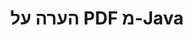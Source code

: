 ---
############################# Static ############################
layout: "auto-gen-annotation"

############################# Head ############################
head_title: "Java PDF הערות API של הערות ב-C#"
head_description: "Java API ליצירה והערה של סוגי הערות פופולריים מ-PDF, תמונות, שרטוטים ופורמטים של קבצי מסמכים."

############################# Header ############################
title: "הערה על PDF מ-Java"
description: ""
bg_image: "https://cms.admin.containerize.com/templates/aspose/App_Themes/V3/images/bg/header1.png"
bg_overlay: false
button:
    enable: true
    icon: "fas fa-arrow-down"
    label: "הורד גרסת ניסיון בחינם"
    link: "https://downloads.groupdocs.com/annotation/java"

############################# About ############################
about:
    enable: true
    title: "אודות GroupDocs.Annotation עבור Java API"
    content: |
        GroupDocs.Annotation for Java API היא ספרייה המאפשרת לך להוסיף הערות ל-PDF, Word ומסמכים אחרים ב-Mac, Windows או Ubuntu. [GroupDocs.Annotation for Java](/annotation/java) הוא API מקורי של Java לניהול הערות עם תמיכה מקיפה ליצירה, הוספה, עריכה, מחיקה, חילוץ וייצוא הערות מתמונות ומסמכים שונים אחרים. הרשימה המלאה של פורמטי מסמכים נתמכים שתוכל לראות ב[דף] זה (https://docs.groupdocs.com/annotation/java/supported-document-formats/).
        ספרייה זו מאפשרת לך לעבוד לא רק עם מסמך PDF אלא גם עם סוגים רבים אחרים של מסמכים כגון Word, Excel, PowerPoint, מיילים של Outlook, Visio, Adobe, OpenDocument, OpenOffice, Photoshop, AutoCad ועוד רבים אחרים.
        ה-GroupDocs.Annotation for Java API מאפשר לך ליצור ולהוסיף הערות חדשות, לערוך הערות, לחלץ הערות, הערות ולהסיר אותן ממסמכים. הספרייה תומכת ב-13 סוגי הערות שונים, כולל טקסט, קו פולי, שטח, קו תחתון, נקודה, סימן מים, חץ, אליפסה, החלפת טקסט, מרחק, שדה טקסט, עיבוד משאבים ב-PDF, HTML, מסמכי Microsoft Word, גיליונות אלקטרוניים, דיאגרמות, מצגות, ציורים, תמונות ופורמטים רבים אחרים של קבצים.
        הדוגמה (נא לראות להלן) מדגימה עבודה עם מסמך PDF, בדוגמה זו תוכל לראות את השלבים העיקריים של איך לעבוד עם GroupDocs. הערה: הגדר רישיון, פתח מסמך שאתה רוצה לעבוד איתו, יצירת מסמך הערה, הוספת אובייקטי נתונים כדי להגדיר מאפייני הערה בהתאם לדרישות שלך ושמירת התוצאה במקום הדרוש. כמו כן, תוכל לעיין בפירוט רב יותר על התכונות הנתמכות ב-github שלנו [דף](https://github.com/groupdocs-annotation/GroupDocs.Annotation-for-Java), או במוצר שלנו [תיעוד](https: //docs.groupdocs.com/annotation/java/getting-started/).

############################# Steps ############################
howTo_Add:
steps_Add:
    enable: true
    title_left: "שלבים להוספת הערות ל-PDF ב-Java"
    content_left: |
        [GroupDocs.Annotation](/annotation/java/) מקל על מפתחי Java להוסיף סוגי הערות שונים לקבצי PDF בתוך כל יישום מבוסס Java על ידי יישום כמה שלבים פשוטים.
        *   צור אובייקטי תגובה עם הערה ותאריך.
        *   צור אובייקט AreaAnnotation, הגדר אפשרויות אזור והוסף תשובות.
        *   צור אובייקט Annotator והוסף הערת אזור.
        *   שמור קובץ פלט.
    title_right: "דרישות מערכת"
    content_right: |
        GroupDocs.Annotation עבור ממשקי API של Java נתמכים בכל הפלטפורמות ומערכות ההפעלה העיקריות. לפני ביצוע הקוד שלהלן, אנא ודא שהדרישות המוקדמות הבאות מותקנים במערכת שלך.
        *   מערכות הפעלה: Microsoft Windows, Linux, MacOS
        *   סביבת פיתוח: NetBeans, Intellij IDEA, Eclipse וכו'
        *   סביבת זמן ריצה של Java: Java 7 (1.7) ומעלה
        *   קבל את הגרסה העדכנית ביותר של GroupDocs.Annotation עבור Java מ-[GroupDocs Artifact Repository](https://repository.groupdocs.com/webapp/#/artifacts/browse/tree/General/repo/com/groupdocs/groupdocs-annotation)

############################# Preview ############################
preview_Add:
    enable: true
    title: תצוגה מקדימה של הערות ודגימת קוד
    content: |
        ![Annotation preview image](https://docs.groupdocs.com/annotation/java/images/add-area-annotation.png)
    code: |
        ```java
        // Create an instance of Reply class and add comments
        Reply firstReply = new Reply();
        firstReply.setComment("First comment");
        firstReply.setRepliedOn(Calendar.getInstance().getTime());
        
        Reply secondReply = new Reply();
        secondReply.setComment("Second comment");
        secondReply.setRepliedOn(Calendar.getInstance().getTime());
        
        List<Reply> replies = new ArrayList<Reply>();
        replies.add(firstReply);
        replies.add(secondReply);
        
        // Create an instance of AreaAnnotation class and set options
        AreaAnnotation area = new AreaAnnotation();
        area.setBackgroundColor(65535);
        area.setBox(new Rectangle(100, 100, 100, 100));
        area.setCreatedOn(Calendar.getInstance().getTime());
        area.setMessage("This is area annotation");
        area.setOpacity(0.7);
        area.setPageNumber(0);
        area.setPenColor(65535);
        area.setPenStyle(PenStyle.Dot);
        area.setPenWidth((byte) 3);
        area.setReplies(replies);
        
        // Create an instance of Annotator class
        Annotator annotator = new Annotator("input.bmp");
        
        // Add annotation
        annotator.add(area);
        
        // Save to file
        annotator.save("output.bmp");
        annotator.dispose();
        ```

############################# Steps ############################
howTo_Remove:
steps_Remove:
    enable: true
    title_left: "שלבים להסרת הערות מ-PDF ב-Java"
    content_left: |
        [GroupDocs.Annotation](/annotation/java/) מקל על מפתחי Java להסיר פרטי הערות מקבצי PDF בתוך כל יישום מבוסס Java על ידי יישום כמה שלבים פשוטים.
        *   צור אובייקטי תגובה עם הערה ותאריך.
        *   הצג אובייקט SaveOptions והגדר AnnotationTypes = AnnotationType.None.
        *   התקשר לשיטת השמירה עם נתיב המסמך או הזרם והאובייקט SaveOptions.

############################# Preview ############################
preview_Remove:
    enable: true
    code: |
        ```java
        // Create an instance of Annotator class 
        Annotator annotator = new Annotator("C://input.bmp");

        // Remove annotation by set type None 
        SaveOptions saveOptions = new SaveOptions();
        saveOptions.setAnnotationTypes(AnnotationType.None);

        // Save annotation to output file
        annotator.save("C://output.bmp", saveOptions);
        annotator.dispose();
        ```

############################# Steps ############################
howTo_Edit:
steps_Edit:
    enable: true
    title_left: "שלבים לעריכת הערות מ-PDF ב-Java"
    content_left: |
        [GroupDocs.Annotation](/annotation/java/) מקל על מפתחי Java לעדכן מאפייני הערות שונים מקבצי PDF בתוך כל יישום מבוסס Java על ידי יישום כמה שלבים פשוטים.
        *   יצירת אובייקט Annotator עם נתיב מסמך קלט או זרם עם LoadOptions מופע עם ImportAnnotations = true.
        *   צור יישום כלשהו של AnnotationBase והגדר את מזהה ההערה הקיימת (אם ההערה עם המזהה הזה לא נמצא, שום דבר לא ישתנה) או רשימת הנתיבים של ההערות (כל ההערות הקיימות יוסרו).
        *   התקשר לשיטת עדכון של אובייקט Annotator עם הערות שעברו.
        *   התקשר לשיטת השמירה עם נתיב המסמך או הזרם והאובייקט SaveOptions.

############################# Preview ############################
preview_Edit:
    enable: true
    code: |
        ```java
        String outputPath = "UpdateAnnotation.bmp";

        // Create an instance of Annotator class
        Annotator annotator = new Annotator("input.bmp");
        
        // Create an instance of Reply class for first example and add comments
        Reply reply1 = new Reply();
        reply1.setComment("Original first comment");
        reply1.setRepliedOn(Calendar.getInstance().getTime());
        
        Reply reply2 = new Reply();
        reply2.setComment("Original second comment");
        reply2.setRepliedOn(Calendar.getInstance().getTime());
        
        java.util.List replies = new ArrayList();
        replies.add(reply1);
        replies.add(reply2);
        
        // Create an instance of AreaAnnotation class and set options
        AreaAnnotation original = new AreaAnnotation();
        original.setId(1);
        original.setBackgroundColor(65535);
        original.setBox(new Rectangle(100, 100, 100, 100));
        original.setCreatedOn(Calendar.getInstance().getTime());
        original.setMessage("This is original annotation");
        original.setReplies(replies);
        
        // Add original annotation
        annotator.add(original);
        annotator.save(outputPath);
        annotator.dispose();
        
        LoadOptions loadOptions = new LoadOptions();
        
        // Open annotated document
        Annotator annotator1 = new Annotator(outputPath, loadOptions);
        
        // Create an instance of Reply class for update first example
        Reply reply3 = new Reply();
        reply3.setComment("Updated first comment");
        reply3.setRepliedOn(Calendar.getInstance().getTime());
        
        Reply reply4 = new Reply();
        reply4.setComment("Updated second comment");
        reply4.setRepliedOn(Calendar.getInstance().getTime());
        
        java.util.List replies1 = new ArrayList();
        replies1.add(reply3);
        replies1.add(reply4);

        // Suggest we want change some properties of existed annotation
        AreaAnnotation updated = new AreaAnnotation();
        updated.setId(1);
        updated.setBackgroundColor(255);
        updated.setBox(new Rectangle(0, 0, 50, 200));
        updated.setCreatedOn(Calendar.getInstance().getTime());
        updated.setMessage("This is updated annotation");
        updated.setReplies(replies1);
        
        // Update and save annotation
        annotator1.update(updated);
        annotator1.save(outputPath);
        annotator1.dispose();
        ```

############################# Steps ############################
howTo_Extract:
steps_Extract:
    enable: true
    title_left: "שלבים לחילוץ הערות מ-PDF ב-Java"
    content_left: |
        [GroupDocs.Annotation](/annotation/java/) מקל על מפתחי Java להוסיף הערות למסמכים ולחלץ מידע הערות מקבצי PDF בתוך כל יישום מבוסס Java על ידי יישום כמה שלבים פשוטים.
        *   צור אובייקטי תגובה עם הערה ותאריך.
        *   הצג אובייקט LoadOptions וקרא ל-SetImportAnnotations עם ארגומנט אמיתי.
        *   הגדר משתנה עם סוג רשימה.
        *   התקשר לשיטת get והחזר את התוצאה למשתנה למעלה.

############################# Preview ############################
preview_Extract:
    enable: true
    code: |
        ```java
        // For using this example input file ("annotated.bmp") must be with annotations
        LoadOptions loadOptions = new LoadOptions();
        
        // Create an instance of Annotator class and get annotations
        final Annotator annotator = new Annotator("annotated.bmp", loadOptions);
        List annotations = annotator.get();
        ```

############################# Demos ############################
demos:
    enable: true
    title: "הדגמות חיות להוספה, הסרה, עריכה, חילוץ הערות למסמכים ותמונות"
    content: |
        הוסף, הסר, ערוך וחלץ הערות לקובץ PDF כעת על ידי ביקור באתר [GroupDocs.Annotation Live Demos](https://products.groupdocs.app/annotation/family). להדגמה החיה יש את היתרונות הבאים

############################# About Formats ############################
about_formats:
    enable: true
    format:
        # format loop
        - icon: "far fa-file-pdf"
          title: "אודות פורמט הקובץ PDF"
          content: |
            פורמט מסמכים ניידים (PDF) הוא סוג של מסמך שנוצר על ידי Adobe עוד בשנות ה-90. מטרת פורמט קובץ זה הייתה להציג תקן לייצוג מסמכים וחומרי עזר אחרים בפורמט שאינו תלוי בתוכנת יישום, חומרה וכן מערכת הפעלה. ניתן לפתוח קבצי PDF ב-Adobe Acrobat Reader/Writer גם ברוב הדפדפנים המודרניים כמו Chrome, Safari, Firefox באמצעות הרחבות/פלאגינים. רוב חבילות התוכנה הזמינות מסחרית מציעות גם המרה של המסמכים שלהן לפורמט קובץ PDF ללא דרישה לרכיב תוכנה נוסף. לפיכך, לפורמט קובץ PDF יש יכולת מלאה להכיל מידע כמו טקסט, תמונות, היפר-קישורים, שדות טופס, מדיה עשירה, חתימות דיגיטליות, קבצים מצורפים, מטא נתונים, תכונות גיאו-מרחביות ואובייקטים תלת-ממדיים בו שיכולים להפוך לחלק ממסמך המקור.

          link: "https://docs.fileformat.com/image/pdf/"

############################# More Formats ############################
more_formats:
    enable: true
    title: "עבודה עם פורמטים פופולריים אחרים של מסמכים"
    content: |
        עדכן את מאפייני ההערות מכמה מהפורמטים הפופולריים של הקבצים כפי שצוין להלן.
    format:
        # format loop
        - name: "Annotate PDF document"
          link: "https://products.groupdocs.com/annotation/java/pdf/"
          description: "Adobe Portable Document Format"

        # format loop
        - name: "Annotate DOC document"
          link: "https://products.groupdocs.com/annotation/java/doc/"
          description: "Microsoft Word Document"

        # format loop
        - name: "Annotate DOCM document"
          link: "https://products.groupdocs.com/annotation/java/docm/"
          description: "Microsoft Word Macro-Enabled Document"

        # format loop
        - name: "Annotate DOCX document"
          link: "https://products.groupdocs.com/annotation/java/docx/"
          description: "Microsoft Word Open XML Document"

        # format loop
        - name: "Annotate DOT document"
          link: "https://products.groupdocs.com/annotation/java/dot/"
          description: "Microsoft Word Document Template"

        # format loop
        - name: "Annotate DOTX document"
          link: "https://products.groupdocs.com/annotation/java/dotx/"
          description: "Word Open XML Document Template"

        # format loop
        - name: "Annotate RTF document"
          link: "https://products.groupdocs.com/annotation/java/rtf/"
          description: "Rich Text Document"

        # format loop
        - name: "Annotate ODT document"
          link: "https://products.groupdocs.com/annotation/java/odt/"
          description: "Open Document Text"

        # format loop
        - name: "Annotate XLS document"
          link: "https://products.groupdocs.com/annotation/java/xls/"
          description: "Microsoft Excel Binary File Format"

        # format loop
        - name: "Annotate XLSX document"
          link: "https://products.groupdocs.com/annotation/java/xlsx/"
          description: "Microsoft Excel Open XML Spreadsheet"

        # format loop
        - name: "Annotate XLSM document"
          link: "https://products.groupdocs.com/annotation/java/xlsm/"
          description: "Microsoft Excel Macro-Enabled Spreadsheet"

        # format loop
        - name: "Annotate XLSB document"
          link: "https://products.groupdocs.com/annotation/java/xlsb/"
          description: "Microsoft Excel Binary Worksheet"

        # format loop
        - name: "Annotate ODS document"
          link: "https://products.groupdocs.com/annotation/java/ods/"
          description: "Open Document Spreadsheet"

        # format loop
        - name: "Annotate PPT document"
          link: "https://products.groupdocs.com/annotation/java/ppt/"
          description: "PowerPoint Presentation"

        # format loop
        - name: "Annotate PPTX document"
          link: "https://products.groupdocs.com/annotation/java/pptx/"
          description: "PowerPoint Open XML Presentation"

        # format loop
        - name: "Annotate PPSX document"
          link: "https://products.groupdocs.com/annotation/java/ppsx/"
          description: "PowerPoint Open XML Slide Show"

        # format loop
        - name: "Annotate POTM document"
          link: "https://products.groupdocs.com/annotation/java/potm/"
          description: "Microsoft PowerPoint Template"

        # format loop
        - name: "Annotate PPTM document"
          link: "https://products.groupdocs.com/annotation/java/pptm/"
          description: "Microsoft PowerPoint Presentation"

        # format loop
        - name: "Annotate PPS document"
          link: "https://products.groupdocs.com/annotation/java/pps/"
          description: "Microsoft PowerPoint 97-2003 Slide Show"

        # format loop
        - name: "Annotate ODP document"
          link: "https://products.groupdocs.com/annotation/java/odp/"
          description: "OpenDocument Presentation"

        # format loop
        - name: "Annotate HTML document"
          link: "https://products.groupdocs.com/annotation/java/html/"
          description: "HyperText Markup Language"

        # format loop
        - name: "Annotate TIFF document"
          link: "https://products.groupdocs.com/annotation/java/tiff/"
          description: "Tagged Image File Format"

        # format loop
        - name: "Annotate JPEG document"
          link: "https://products.groupdocs.com/annotation/java/jpeg/"
          description: "JPEG Image"

        # format loop
        - name: "Annotate PNG document"
          link: "https://products.groupdocs.com/annotation/java/png/"
          description: "Portable Network Graphic"

        # format loop
        - name: "Annotate EML document"
          link: "https://products.groupdocs.com/annotation/java/eml/"
          description: "E-mail Message"

        # format loop
        - name: "Annotate MSG document"
          link: "https://products.groupdocs.com/annotation/java/msg/"
          description: "Microsoft Outlook E-mail Message"

        # format loop
        - name: "Annotate VSD document"
          link: "https://products.groupdocs.com/annotation/java/vsd/"
          description: "Microsoft Visio 2003-2010 Drawing"

        # format loop
        - name: "Annotate VSDX document"
          link: "https://products.groupdocs.com/annotation/java/vsdx/"
          description: "Microsoft Visio Drawing"

        # format loop
        - name: "Annotate VSS document"
          link: "https://products.groupdocs.com/annotation/java/vss/"
          description: "Microsoft Visio 2003-2010 Stencil"

        # format loop
        - name: "Annotate VST document"
          link: "https://products.groupdocs.com/annotation/java/vst/"
          description: "Microsoft Visio 2013 Stencil"

        # format loop
        - name: "Annotate DWG document"
          link: "https://products.groupdocs.com/annotation/java/dwg/"
          description: "Autodesk Design Data Formats"

        # format loop
        - name: "Annotate DXF document"
          link: "https://products.groupdocs.com/annotation/java/dxf/"
          description: "AutoCAD Drawing Interchange"

        # format loop
        - name: "Annotate DCM document"
          link: "https://products.groupdocs.com/annotation/java/dcm/"
          description: "Digital Imaging and Communications in Medicine"

        # format loop
        - name: "Annotate WMF document"
          link: "https://products.groupdocs.com/annotation/java/wmf/"
          description: "Windows Metafile"

        # format loop
        - name: "Annotate EMF document"
          link: "https://products.groupdocs.com/annotation/java/emf/"
          description: "Enhanced Metafile Format"


############################# Back to top ###############################
back_to_top:
    enable: true
---